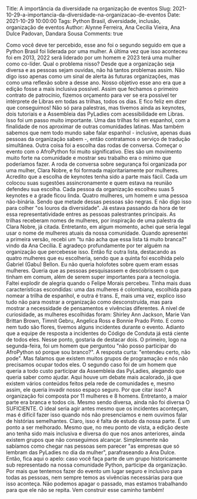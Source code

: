 Title: A importância da diversidade na organização de eventos
Slug: 2021-10-29-a-importancia-da-diversidade-na-organizacao-de-eventos
Date: 2021-10-29 10:00:00
Tags: Python Brasil, diversidade, inclusão, organização de eventos
Author: Alynne Ferreira, Ana Cecilia Vieira, Ana Dulce Padovan, Dandara Sousa
Comments: true

Como você deve ter percebido, esse ano foi o segundo seguido em que a Python Brasil foi liderada por uma mulher. A última vez que isso aconteceu foi em 2013, 2022 será liderado por um homem e 2023 terá uma mulher como co-líder. Qual o problema nisso? Desde que a organização seja diversa e as pessoas sejam ouvidas, não há tantos problemas assim. Não digo isso apenas como um sinal de alerta às futuras organizações, mas como uma reflexão sobre a desse ano.
Nosso objetivo esse ano era que a edição fosse a mais inclusiva possível. Assim que fechamos o primeiro contrato de patrocínio, fizemos orçamento para ver se era possível ter intérprete de Libras em todas as trilhas, todos os dias. E fico feliz em dizer que conseguimos! Não só para palestras, mas tivemos ainda as keynotes, dois tutoriais e a Assembleia das PyLadies com acessibilidade em Libras. Isso foi um passo muito importante.
Uma das trilhas foi em espanhol, com a finalidade de nos aproximar de outras comunidades latinas. Mas também sabemos que nem todo mundo sabe falar espanhol - inclusive, apenas duas pessoas da organização sabem -, então contratamos o serviço de tradução simultânea.
Outra coisa foi a escolha das rodas de conversa. Começar o evento com o AfroPython foi muito significativo. Eles são um movimento muito forte na comunidade e mostrar seu trabalho era o mínimo que poderíamos fazer. A roda de conversa sobre segurança foi organizada por uma mulher, Clara Nobre, e foi formada majoritariamente por mulheres.
Acredito que a escolha de keynotes tenha sido a parte mais fácil. Cada um colocou suas sugestões assincronamente e quem estava na reunião defendeu sua escolha. Cada pessoa da organização escolheu suas 5 keynotes e a grade ficou linda. Quatro mulheres, um homem e uma pessoa não-binária. Sendo que metade dessas pessoas são negras. E não digo isso para colher "os louros da diversidade". Já estava passando da hora de ter essa representatividade entres as pessoas palestrantes principais.
As trilhas receberam nomes de mulheres, por inspiração de uma palestra da Clara Nobre, já citada. Entretanto, em algum momento, achei que seria legal usar o nome de mulheres atuais da nossa comunidade. Quando apresentei a primeira versão, recebi um "tu não acha que essa lista tá muito branca?" vindo da Ana Cecília. E agradeço profundamente por ter alguém na organização que percebesse isso. Então fiz outra lista, destacando as quatro mulheres que eu escolheria, sendo que a quinta foi escolhida pelo Gabriel (Gabu) Bellon.
Eu não queria holofotes sobre quem eram essas mulheres. Queria que as pessoas pesquisassem e descobrissem o que tinham em comum, além de serem super importantes para a tecnologia. Faltei explodir de alegria quando o Felipe Morais percebeu. Tinha mais duas características escondidas: uma das mulheres é colombiana, escolhida para nomear a trilha de espanhol, e outra é trans. E, mais uma vez, explico isso tudo não para mostrar a organização como desconstruída, mas para mostrar a necessidade de pensamentos e vivências diferentes. A nível de curiosidade, as mulheres escolhidas foram:  Shirley Ann Jackson, Marie Van Brittan Brown, Timnit Gebru, Angelica Ross e Bonnie Prado Pinto.
E como nem tudo são flores, tivemos alguns incidentes durante o evento. Adianto que a equipe de resposta a incidentes do Código de Conduta já está ciente de todos eles. Nesse ponto, gostaria de destacar dois. O primeiro, logo na segunda-feira, foi um homem que perguntou "não posso participar do AfroPython só porque sou branco?". A resposta curta: "entendeu certo, não pode". Mas falamos que existem muitos grupos de programação e nós não precisamos ocupar todos eles. O segundo caso foi de um homem que queria a todo custo participar da Assembleia das PyLadies, alegando que queria saber como ajudar. Aqui houve um debate mais acalorado, já que existem vários conteúdos feitos pela rede de comunidades e, mesmo assim, ele queria invadir nosso espaço seguro. Por que citar isso? A organização foi composta por 11 mulheres e 8 homens. Entretanto, a maior parte era branca e todos cis. Mesmo sendo diversa, ainda não foi diversa O SUFICIENTE. O ideal seria agir antes mesmo que os incidentes aconteçam, mas é difícil fazer isso quando nós não presenciamos e nem ouvimos falar de histórias semelhantes. Claro, isso é falta de estudo da nossa parte. É um ponto a ser melhorado.
Mesmo que, no meu ponto de vista, a edição deste ano tenha sido mais inclusiva e diversa do que nos anos anteriores, ainda existem grupos que não conseguimos alcançar. Simplesmente não sabíamos como chegar nas pessoas sem parecer "as empresas que só lembram das PyLadies no dia da mulher", parafraseando a Ana Dulce. Então, fica aqui o apelo: caso você faça parte de um grupo historicamente sub representado na nossa comunidade Python, participe da organização. Por mais que tentemos fazer do evento um lugar seguro e inclusivo para todas as pessoas, nem sempre temos as vivências necessárias para que isso aconteça. Não podemos apagar o passado, mas estamos trabalhando para que ele não se repita. Vem construir esse caminho também! 
